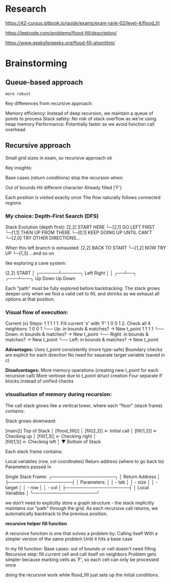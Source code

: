 # Research

https://42-cursus.gitbook.io/guide/exams/exam-rank-02/level-4/flood_fil

https://leetcode.com/problems/flood-fill/description/

https://www.geeksforgeeks.org/flood-fill-algorithm/


# Brainstorming

## Queue-based approach
	more robust


Key differences from recursive approach:

Memory efficiency: Instead of deep recursion, we maintain a queue of points to process
Stack safety: No risk of stack overflow as we're using heap memory
Performance: Potentially faster as we avoid function call overhead


## Recursive approach

Small grid sizes in exam, so recursive approach ok

Key insights:

Base cases (return conditions) stop the recursion when:

Out of bounds
Hit different character
Already filled ('F')


Each position is visited exactly once
The flow naturally follows connected regions


### My choice: Depth-First Search (DFS)

Stack Evolution (depth first):
[2,2]              START HERE
  └─[2,1]          GO LEFT FIRST
     └─[1,1]       THEN UP FROM THERE
        └─[0,1]    KEEP GOING UP UNTIL CAN'T
     └─[2,0]       TRY OTHER DIRECTIONS...
  
  When this left branch is exhausted:
[2,2]              BACK TO START
  └─[1,2]          NOW TRY UP
     └─[1,3]       ...and so on


like exploring a cave system:

(2,2) START
               │
        ┌──────┴──────┐
     Left          Right
      │              │
   ┌──┴──┐       ┌───┴───┐
  Up   Down     Up     Down

Each "path" must be fully explored before backtracking. The stack grows deeper only when we find a valid cell to fill, and shrinks as we exhaust all options at that position.



### Visual flow of execution:

Current (x)    Steps:
1 1 1 1        1. Fill current 'x' with 'F'
1 0 0 1        2. Check all 4 neighbors:
1 0 0 1           └── Up: in bounds & matches? → New t_point
1 1 1 1           └── Down: in bounds & matches? → New t_point
                  └── Right: in bounds & matches? → New t_point
                  └── Left: in bounds & matches? → New t_point

**Advantages:**
Uses t_point consistently (more type-safe)
Boundary checks are explicit for each direction
No need for separate target variable (saved in c)


**Disadvantages:**
More memory operations (creating new t_point for each recursive call)
More verbose due to t_point struct creation
Four separate if blocks instead of unified checks





### visualisation of memory during recursion:

The call stack grows like a vertical tower, where each "floor" (stack frame) contains:

Stack grows downward:

[main()]                  Top of Stack
   │
[flood_fill()]
   │
[fill(2,2)]  ← Initial call
   │
[fill(1,2)]  ← Checking up
   │
[fill(1,3)]  ← Checking right
   │    
[fill(1,1)]  ← Checking left
   │
   ▼         Bottom of Stack




Each stack frame contains:

Local variables (row, col coordinates)
Return address (where to go back to)
Parameters passed in

Single Stack Frame:
┌────────────────────┐
│ Return Address     │
├────────────────────┤
│ Parameters:        │
│  - tab            │
│  - size           │
│  - target         │
│  - row            │
│  - col            │
├────────────────────┤
│ Local Variables    │
└────────────────────┘

we don't need to explicitly store a graph structure - the stack implicitly maintains our "path" through the grid. As each recursive call returns, we automatically backtrack to the previous position.




**recursive helper fill function**

A recursive function is one that solves a problem by:
   Calling itself
   With a simpler version of the same problem
   Until it hits a base case


In my fill function:
   Base cases: out of bounds or cell doesn't need filling
   Recursive step: fill current cell and call itself on neighbors
   Problem gets simpler because marking cells as 'F', so each cell can only be processed once

doing the recursive work while flood_fill just sets up the initial conditions.